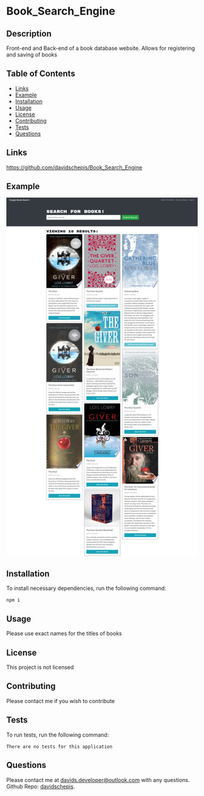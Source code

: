 # Book_Search_Engine

## Description
Front-end and Back-end of a book database website. Allows for registering and saving of books

## Table of Contents

- [Links](#links)
- [Example](#example)
- [Installation](#installation)
- [Usage](#usage)
- [License](#license)
- [Contributing](#contributing)
- [Tests](#tests)
- [Questions](#questions)

 ## Links
https://github.com/davidschepis/Book_Search_Engine



 ## Example
![Screenshot](screenshot.png)

 ## Installation
To install necessary dependencies, run the following command:

```
npm i
```

 ## Usage
Please use exact names for the titles of books

 ## License
This project is not licensed

 ## Contributing
Please contact me if you wish to contribute

 ## Tests
To run tests, run the following command:

```
There are no tests for this application
```

 ## Questions
Please contact me at [davids.developer@outlook.com](mailto:davids.developer@outlook.com) with any questions.
Github Repo: [davidschepis](https://github.com/davidschepis).
